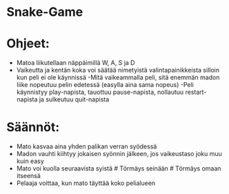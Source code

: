 # Snake-Game 

# Ohjeet:
- Matoa liikutellaan näppäimillä W, A, S ja D 
- Vaikeutta ja kentän koka voi säätää nimetyistä valintapainikkeista silloin kun peli ei ole käynnissä
	-Mitä vaikeammalla peli, sitä enemmän madon liike nopeutuu pelin edetessä (easylla aina sama nopeus)
-Peli käynnistyy play-napista, tauottuu pause-napista, nollautuu restart-napista ja sulkeutuu quit-napista

# Säännöt:
- Mato kasvaa aina yhden palikan verran syödessä
- Madon vauhti kiihtyy jokaisen syönnin jälkeen, jos vaikeustaso joku muu kuin easy
- Mato voi kuolla seuraavista syistä
	    # Törmäys seinään
	    # Törmäys omaan itseensä
- Pelaaja voittaa, kun mato täyttää koko pelialueen